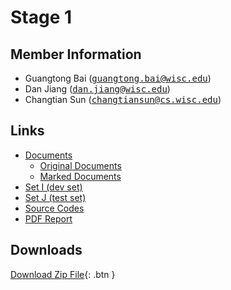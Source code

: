# Stage 1

## Member Information

+ Guangtong Bai (<tt>[guangtong.bai@wisc.edu](mailto:guangtong.bai@wisc.edu)</tt>)
+ Dan Jiang (<tt>[dan.jiang@wisc.edu](mailto:dan.jiang@wisc.edu)</tt>)
+ Changtian Sun (<tt>[changtiansun@cs.wisc.edu](mailto:changtiansun@cs.wisc.edu)</tt>)

## Links

+ [Documents](https://github.com/gtbai/CS839-Data-Science/tree/master/stage1/documents)
    + [Original Documents](https://github.com/gtbai/CS839-Data-Science/tree/master/stage1/documents/original_documents)
    + [Marked Documents](https://github.com/gtbai/CS839-Data-Science/tree/master/stage1/documents/marked_documents)
+ [Set I (dev set)](https://github.com/gtbai/CS839-Data-Science/tree/master/stage1/documents/set_I)
+ [Set J (test set)](https://github.com/gtbai/CS839-Data-Science/tree/master/stage1/documents/set_J)
+ [Source Codes](https://github.com/gtbai/CS839-Data-Science/tree/master/stage1/src)
+ [PDF Report](https://github.com/gtbai/CS839-Data-Science/blob/master/stage1/Report.pdf)

## Downloads
[Download Zip File](https://github.com/gtbai/CS839-Data-Science/blob/master/stage1/compressed_files.zip){: .btn }

